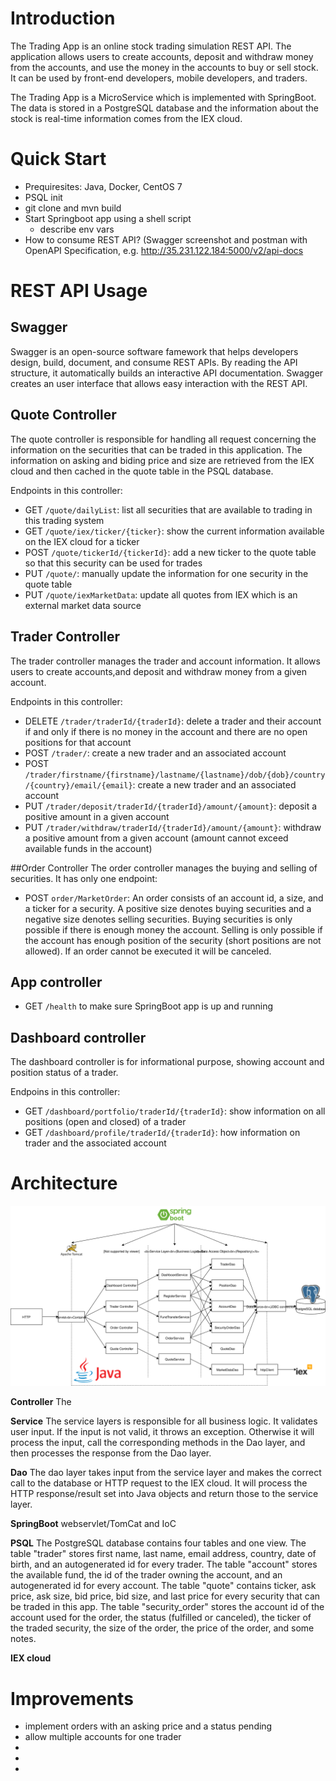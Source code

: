 # Introduction
The Trading App is an online stock trading simulation REST API.
The application allows users to create accounts, deposit and withdraw money from the accounts, and use the money in 
the accounts to buy or sell stock.
It can be used by front-end developers, mobile developers, and traders.

The Trading App is a MicroService which is implemented with SpringBoot.
The data is stored in a PostgreSQL database and the information about the stock is real-time information comes from the 
IEX cloud.

# Quick Start
- Prequiresites: Java, Docker, CentOS 7
- PSQL init
- git clone and mvn build
- Start Springboot app using a shell script
  - describe env vars
- How to consume REST API? (Swagger screenshot and postman with OpenAPI Specification, e.g. http://35.231.122.184:5000/v2/api-docs

# REST API Usage
## Swagger
Swagger is an open-source software famework that helps developers design, build, document, and consume REST APIs.
By reading the API structure, it automatically builds an interactive API documentation.
Swagger creates an user interface that allows easy interaction with the REST API.

## Quote Controller
The quote controller is responsible for handling all request concerning the information on the securities that can be 
traded in this application.
The information on asking and biding price and size are retrieved from the IEX cloud and then cached in the quote table
 in the PSQL database.

Endpoints in this controller:
- GET `/quote/dailyList`: list all securities that are available to trading in this trading system
- GET `/quote/iex/ticker/{ticker}`: show the current information available on the IEX cloud for a ticker
- POST `/quote/tickerId/{tickerId}`: add a new ticker to the quote table so that this security can be used for trades
- PUT `/quote/`: manually update the information for one security in the quote table
- PUT `/quote/iexMarketData`: update all quotes from IEX which is an external market data source
  
## Trader Controller
The trader controller manages the trader and account information. It allows users to create accounts,and deposit and 
withdraw money from a given account.

Endpoints in this controller:
- DELETE `/trader/traderId/{traderId}`: delete a trader and their account if and only if there is no money in the 
account and there are no open positions for that account
- POST `/trader/`: create a new trader and an associated account
- POST `/trader/firstname/{firstname}/lastname/{lastname}/dob/{dob}/country/{country}/email/{email}`: create a new 
trader and an associated account
- PUT `/trader/deposit/traderId/{traderId}/amount/{amount}`: deposit a positive amount in a given account
- PUT `/trader/withdraw/traderId/{traderId}/amount/{amount}`: withdraw a positive amount from a given account (amount
 cannot exceed available funds in the account)

##Order Controller
The order controller manages the buying and selling of securities. It has only one endpoint:
- POST `order/MarketOrder`: An order consists of an account id, a size, and a ticker for a security.
A positive size denotes buying securities and a negative size denotes selling securities. 
Buying securities is only possible if there is enough money the account. 
Selling is only possible if the account has enough position of the security (short positions are not allowed).
If an order cannot be executed it will be canceled.

## App controller
- GET `/health` to make sure SpringBoot app is up and running

## Dashboard controller
The dashboard controller is for informational purpose, showing account and position status of a trader.

Endpoins in this controller:
- GET `/dashboard/portfolio/traderId/{traderId}`: show information on all positions (open and closed) of a trader
- GET `/dashboard/profile/traderId/{traderId}`: how information on trader and the associated account

# Architecture

![Architecture](https://github.com/MiriamEA/trading_app/blob/master/assets/TradingApp.svg)

**Controller** The

**Service**
The service layers is responsible for all business logic. It validates user input.
If the input is not valid, it throws an exception.
Otherwise it will process the input, call the corresponding methods in the Dao layer, and then processes the response 
from the Dao layer. 

**Dao**
The dao layer takes input from the service layer and makes the correct call to the database or HTTP request to the IEX 
cloud.
It will process the HTTP response/result set into Java objects and return those to the service layer.

**SpringBoot** webservlet/TomCat and IoC

**PSQL**
The PostgreSQL database contains four tables and one view.
The table "trader" stores first name, last name, email address, country, date of birth, and an autogenerated id for 
every trader.
The table "account" stores the available fund, the id of the trader owning the account, and an autogenerated id for 
every account.
The table "quote" contains ticker, ask price, ask size, bid price, bid size, and last price for every security that 
can be traded in this app.
The table "security_order" stores the account id of the account used for the order, the status (fulfilled or 
canceled), the ticker of the traded security, the size of the order, the price of the order, and some notes.

**IEX cloud**

# Improvements
- implement orders with an asking price and a status pending
- allow multiple accounts for one trader
-
-
-
